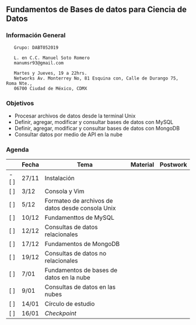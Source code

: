 ## Fundamentos de Bases de datos para Ciencia de Datos 

### Información General

```
   Grupo: DABT052019

   L. en C.C. Manuel Soto Romero
   manumsr93@gmail.com

   Martes y Jueves, 19 a 22hrs.
   Networks Av. Monterrey No, 81 Esquina con, Calle de Durango 75, Roma Nte., 
   06700 Ciudad de México, CDMX
```

### Objetivos
- Procesar archivos de datos desde la terminal Unix
- Definir, agregar, modificar y consultar bases de datos con MySQL
- Definir, agregar, modificar y consultar bases de datos con MongoDB
- Consultar datos por medio de API en la nube

### Agenda

|   | Fecha | Tema                                             | Material | Postwork |
|---|-------|--------------------------------------------------|----------|----------|
|- [ ]| 27/11 | Instalación                                      |          |          | 
|[ ]| 3/12  | Consola y Vim                                    |          |          |
|[ ]| 5/12  | Formateo de archivos de datos desde consola Unix |          |          |
|[ ]| 10/12 | Fundamenttos de MySQL                            |          |          |
|[ ]| 12/12 | Consultas de datos relacionales                  |          |          |
|[ ]| 17/12 | Fundamentos de MongoDB                           |          |          |
|[ ]| 19/12 | Consultas de datos no relacionales               |          |          |
|[ ]| 7/01  | Fundamentos de bases de datos en la nube         |          |          |
|[ ]| 9/01  | Consultas de datos en las nubes                  |          |          |
|[ ]| 14/01 | Círculo de estudio                               |          |          |
|[ ]| 16/01 | *Checkpoint*                                     |          |          |
